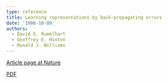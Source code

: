 ```yaml
---
type: reference
title: Learning representations by back-propagating errors
date: '1986-10-09'
authors:
  - David E. Rumelhart
  - Geoffrey E. Hinton
  - Ronald J. Williams
---
```

[Article page at Nature](https://www.nature.com/articles/323533a0)

[PDF](http://www.iro.umontreal.ca/~pift6266/A06/refs/backprop_old.pdf)
